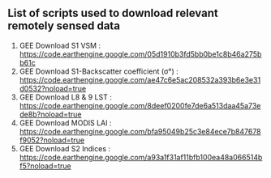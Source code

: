 ## List of scripts used to download relevant remotely sensed data

1. GEE Download S1 VSM : https://code.earthengine.google.com/05d1910b3fd5bb0be1c8b46a275bb61c  
2. GEE Download S1-Backscatter coefficient (σ°) : https://code.earthengine.google.com/ae47c6e5ac208532a393b6e3e31d0532?noload=true 
3. GEE Download L8 & 9 LST : https://code.earthengine.google.com/8deef0200fe7de6a513daa45a73ede8b?noload=true 
4. GEE Download MODIS LAI : https://code.earthengine.google.com/bfa95049b25c3e84ece7b847678f9052?noload=true 
5. GEE Download S2 Indices : https://code.earthengine.google.com/a93a1f31af11bfb100ea48a066514bf5?noload=true 
